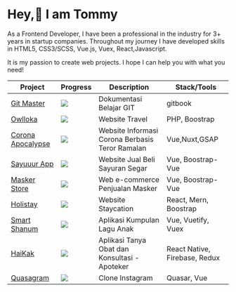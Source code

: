 # Hey,👋 I am **Tommy** 

As a Frontend Developer, I have been a professional in the industry for 3+ years in startup companies. Throughout my journey I have developed skills in HTML5, CSS3/SCSS, Vue.js, Vuex, React,Javascript.

It is my passion to create web projects. I hope I can help you with what you need!


| Project      | Progress | Description      | Stack/Tools |
| ----------- | ----------- | ----------- | ----------- |
| [Git Master](https://github.com/imotD/git-master)      | ![](https://geps.dev/progress/50)      | Dokumentasi Belajar GIT | gitbook |
| [Owlloka](https://gitlab.com/dottom/owlloka-travel)    | ![](https://geps.dev/progress/30)      | Website Travel | PHP, Boostrap|
| [Corona Apocalypse](https://github.com/imotD/corona-apocalypse)    | ![](https://geps.dev/progress/10)     | Website Informasi Corona Berbasis Teror Ramalan | Vue,Nuxt,GSAP       |
| [Sayuuur App ](https://github.com/imotD/sayuuur-apps)    | ![](https://geps.dev/progress/80)     | Website Jual Beli Sayuran Segar | Vue, Boostrap-Vue      |
| [Masker Store ](https://github.com/imotD/MaskerStore)    | ![](https://geps.dev/progress/15)      | Web e-commerce Penjualan Masker | Vue, Boostrap-Vue|
| [Holistay](https://github.com/imotD/holistay)    | ![](https://geps.dev/progress/10)     | Website Staycation | React, Mern, Boostrap      |
| [Smart Shanum](https://github.com/imotD/smart-shanum)    | ![](https://geps.dev/progress/5)      | Aplikasi Kumpulan Lagu Anak | Vue, Vuetify, Vuex       |
| [HaiKak](https://github.com/imotD/HaiKak-Apps)    | ![](https://geps.dev/progress/50)      | Aplikasi Tanya Obat dan Konsultasi - Apoteker | React Native, Firebase, Redux      |
| [Quasagram](https://github.com/imotD/quasar-quasagram)     | ![](https://geps.dev/progress/25)      | Clone Instagram | Quasar, Vue      |
